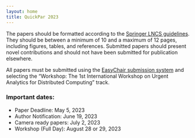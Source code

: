 ```yaml
---
layout: home
title: QuickPar 2023
---
```


The papers should be formatted according to the [Springer LNCS guidelines](https://www.springer.com/gp/computer-science/lncs/conference-proceedings-guidelines). They should be between a minimum of 10 and a maximum of 12 pages, including figures, tables, and references. Submitted papers should present novel contributions and should not have been submitted for publication elsewhere.

All papers must be submitted using the [EasyChair submission system](https://easychair.org/conferences/?conf=europar2023workshops) and selecting the “Workshop: The 1st International Workshop on Urgent Analytics for Distributed Computing” track.

### Important dates:

- Paper Deadline: May 5, 2023
- Author Notification: June 19, 2023
- Camera ready papers: July 2, 2023
- Workshop (Full Day): August 28 or 29, 2023
